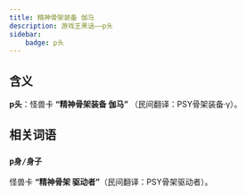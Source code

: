 ```yaml
---
title: 精神骨架装备 伽马
description: 游戏王黑话——p头
sidebar:
    badge: p头
---
```


## 含义

**p头**：怪兽卡 **“精神骨架装备 伽马”** （民间翻译：PSY骨架装备·γ）。

## 相关词语

### `p身/身子`  

怪兽卡 **“精神骨架 驱动者”**（民间翻译：PSY骨架驱动者）。
